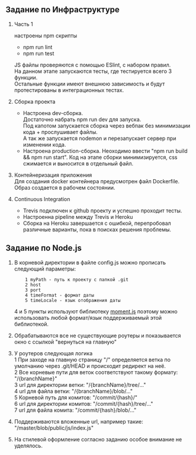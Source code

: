 Задание по Инфраструктуре
------------

1. Часть 1  
 
    настроены npm скрипты
    - npm run lint
    - npm run test

    JS файлы проверяются с помощью ESlint, с набором правил.  
    На данном этапе запускаются тесты, где тестируется всего 3 функции.   
    Остальные функции имеют внешнюю зависимость и будут протестированы в интеграционных тестах.

2. Сборка проекта  

    - Настроена dev-сборка.  
    Достаточно набрать npm run dev для запуска.  
    Под капотом запускается сборка через вебпак без минимизации кода + прослушивает файлы.  
    А так же запускается nodemon и перезапускает сервер при изменении кода.  
    - Настроена production-сборка.
    Неоходимо ввести "npm run build && npm run start".
    Код на этапе сборки минимизируется, css сжимается и выносится в отдельный файл.

3. Контейнеризация приложения  
    Для создания docker контейнера предусмотрен файл Dockerfile.
    Образ создается в рабочем состоянии.
    
4. Continuous Integration
    - Trevis подключен к github проекту и успешно проходит тесты.
    - Настроенна pipeline между Trevis и Heroku
    - Сборка на Heroku завершается с ошибкой, перепробовал различные варианты, пока в поисках решения проблемы.

Задание по Node.js
------------

1. В корневой директории в файле config.js можно прописать следующий параметры:  
    ```
        1 myPath - путь к проекту с папкой .git  
        2 host
        3 port  
        4 timeFormat - формат даты  
        5 timeLocale - язык отображения даты
    ```
     4 и 5 пункты используют библиотеку [moment.js](http://momentjs.com/docs/#/displaying/format/) поэтому можно использовать любой формат/язык поддерживаемый этой библиотекой.

2. Обрабатываются все не существующие роутеры и показывается окно с ссылкой "вернуться на главную"

3. У роутеров следующая логика  
    1 При заходе на главную страницу "/" определяется ветка по умолчанию через .git/HEAD
    и происходит редирект на неё.  
    2 Все корневые пути для веток соответствуют такому формату: "/{branchName}"  
    3 url для директории ветки: "/{branchName}/tree/..."  
    4 url для файла ветки: "/{branchName}/blob/..."  
    5 Корневой путь для комитов: "/commit/{hash}/"  
    6 url для директории комитов: "/commit/{hash}/tree/..."  
    7 url для файла комита: "/commit/{hash}/blob/..."
    
4. Поддерживаются вложенные url, например такие: "/master/blob/public/js/index.js"
5. На стилевой оформление согласно заданию особое внимание не уделялось.

